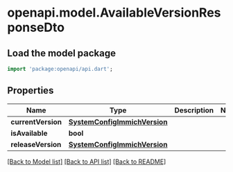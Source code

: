 # openapi.model.AvailableVersionResponseDto

## Load the model package
```dart
import 'package:openapi/api.dart';
```

## Properties
Name | Type | Description | Notes
------------ | ------------- | ------------- | -------------
**currentVersion** | [**SystemConfigImmichVersion**](SystemConfigImmichVersion.md) |  | 
**isAvailable** | **bool** |  | 
**releaseVersion** | [**SystemConfigImmichVersion**](SystemConfigImmichVersion.md) |  | 

[[Back to Model list]](../README.md#documentation-for-models) [[Back to API list]](../README.md#documentation-for-api-endpoints) [[Back to README]](../README.md)


